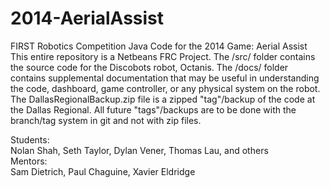 2014-AerialAssist
=================

FIRST Robotics Competition Java Code for the 2014 Game: Aerial Assist
This entire repository is a Netbeans FRC Project. The /src/ folder contains
the source code for the Discobots robot, Octanis. The /docs/ folder contains
supplemental documentation that may be useful in understanding the code,
dashboard, game controller, or any physical system on the robot. The
DallasRegionalBackup.zip file is a zipped "tag"/backup of the code at the Dallas
Regional. All future "tags"/backups are to be done with the branch/tag system in
git and not with zip files.  

Students:  
Nolan Shah, Seth Taylor, Dylan Vener, Thomas Lau, and others  
Mentors:  
Sam Dietrich, Paul Chaguine, Xavier Eldridge  
